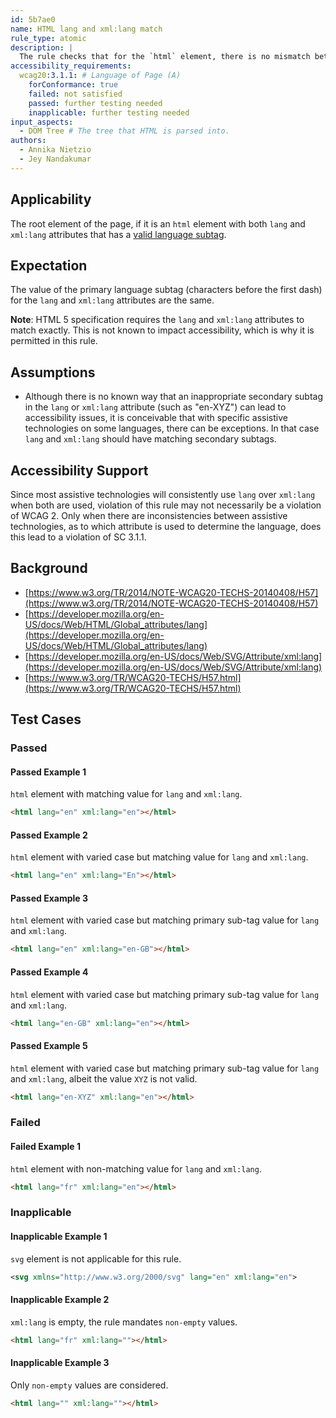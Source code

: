 ```yaml
---
id: 5b7ae0
name: HTML lang and xml:lang match
rule_type: atomic
description: |
  The rule checks that for the `html` element, there is no mismatch between the primary language in non-empty `lang` and `xml:lang` attributes, if both are used.
accessibility_requirements:
  wcag20:3.1.1: # Language of Page (A)
    forConformance: true
    failed: not satisfied
    passed: further testing needed
    inapplicable: further testing needed
input_aspects:
  - DOM Tree # The tree that HTML is parsed into.
authors:
  - Annika Nietzio
  - Jey Nandakumar
---
```


## Applicability

The root element of the page, if it is an `html` element with both `lang` and `xml:lang` attributes that has a [valid language subtag](#valid-language-subtag).

## Expectation

The value of the primary language subtag (characters before the first dash) for the `lang` and `xml:lang` attributes are the same.

**Note**: HTML 5 specification requires the `lang` and `xml:lang` attributes to match exactly. This is not known to impact accessibility, which is why it is permitted in this rule.

## Assumptions

- Although there is no known way that an inappropriate secondary subtag in the `lang` or `xml:lang` attribute (such as "en-XYZ") can lead to accessibility issues, it is conceivable that with specific assistive technologies on some languages, there can be exceptions. In that case `lang` and `xml:lang` should have matching secondary subtags.

## Accessibility Support

Since most assistive technologies will consistently use `lang` over `xml:lang` when both are used, violation of this rule may not necessarily be a violation of WCAG 2. Only when there are inconsistencies between assistive technologies, as to which attribute is used to determine the language, does this lead to a violation of SC 3.1.1.

## Background

- [https://www.w3.org/TR/2014/NOTE-WCAG20-TECHS-20140408/H57](https://www.w3.org/TR/2014/NOTE-WCAG20-TECHS-20140408/H57)
- [https://developer.mozilla.org/en-US/docs/Web/HTML/Global_attributes/lang](https://developer.mozilla.org/en-US/docs/Web/HTML/Global_attributes/lang)
- [https://developer.mozilla.org/en-US/docs/Web/SVG/Attribute/xml:lang](https://developer.mozilla.org/en-US/docs/Web/SVG/Attribute/xml:lang)
- [https://www.w3.org/TR/WCAG20-TECHS/H57.html](https://www.w3.org/TR/WCAG20-TECHS/H57.html)

## Test Cases

### Passed

#### Passed Example 1

`html` element with matching value for `lang` and `xml:lang`.

```html
<html lang="en" xml:lang="en"></html>
```

#### Passed Example 2

`html` element with varied case but matching value for `lang` and `xml:lang`.

```html
<html lang="en" xml:lang="En"></html>
```

#### Passed Example 3

`html` element with varied case but matching primary sub-tag value for `lang` and `xml:lang`.

```html
<html lang="en" xml:lang="en-GB"></html>
```

#### Passed Example 4

`html` element with varied case but matching primary sub-tag value for `lang` and `xml:lang`.

```html
<html lang="en-GB" xml:lang="en"></html>
```

#### Passed Example 5

`html` element with varied case but matching primary sub-tag value for `lang` and `xml:lang`, albeit the value `XYZ` is not valid.

```html
<html lang="en-XYZ" xml:lang="en"></html>
```

### Failed

#### Failed Example 1

`html` element with non-matching value for `lang` and `xml:lang`.

```html
<html lang="fr" xml:lang="en"></html>
```

### Inapplicable

#### Inapplicable Example 1

`svg` element is not applicable for this rule.

```svg
<svg xmlns="http://www.w3.org/2000/svg" lang="en" xml:lang="en">
```

#### Inapplicable Example 2

`xml:lang` is empty, the rule mandates `non-empty` values.

```html
<html lang="fr" xml:lang=""></html>
```

#### Inapplicable Example 3

Only `non-empty` values are considered.

```html
<html lang="" xml:lang=""></html>
```
